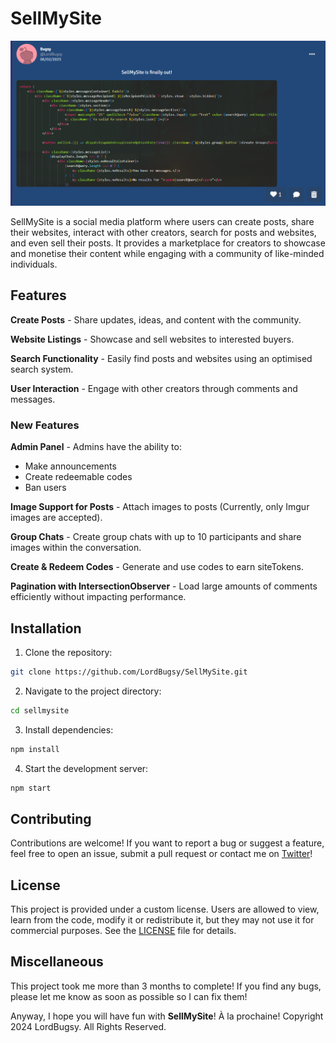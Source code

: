 # SellMySite
![Post](image.png)

SellMySite is a social media platform where users can create posts, share their websites, interact with other creators, search for posts and websites, and even sell their posts. It provides a marketplace for creators to showcase and monetise their content while engaging with a community of like-minded individuals.

## Features

**Create Posts** - Share updates, ideas, and content with the community.

**Website Listings** - Showcase and sell websites to interested buyers.

**Search Functionality** - Easily find posts and websites using an optimised search system.

**User Interaction** - Engage with other creators through comments and messages.

### New Features

**Admin Panel** - Admins have the ability to:
- Make announcements
- Create redeemable codes
- Ban users

**Image Support for Posts** - Attach images to posts (Currently, only Imgur images are accepted).

**Group Chats** - Create group chats with up to 10 participants and share images within the conversation.

**Create & Redeem Codes** - Generate and use codes to earn siteTokens.

**Pagination with IntersectionObserver** - Load large amounts of comments efficiently without impacting performance.

## Installation

1. Clone the repository:
```bash
git clone https://github.com/LordBugsy/SellMySite.git
```

2. Navigate to the project directory:
```bash
cd sellmysite
```

3. Install dependencies:
```bash
npm install
```

4. Start the development server:
```bash
npm start
```

## Contributing

Contributions are welcome! If you want to report a bug or suggest a feature, feel free to open an issue, submit a pull request or contact me on [Twitter](https://x.com/mylordbugsy)!

## License
This project is provided under a custom license. Users are allowed to view, learn from the code, modify it or redistribute it, but they may not use it for commercial purposes. See the [LICENSE](./LICENSE.txt) file for details.

## Miscellaneous
This project took me more than 3 months to complete! If you find any bugs, please let me know as soon as possible so I can fix them! 

Anyway, I hope you will have fun with **SellMySite**! À la prochaine!
Copyright 2024 LordBugsy. All Rights Reserved.
